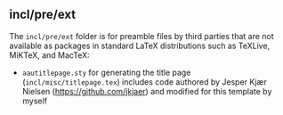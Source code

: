 ## incl/pre/ext

The `incl/pre/ext` folder is for preamble files by third parties that are not available as packages in standard LaTeX distributions such as TeXLive, MiKTeX, and MacTeX:

- `aautitlepage.sty` for generating the title page (`incl/misc/titlepage.tex`) includes code authored by Jesper Kjær Nielsen (<https://github.com/jkjaer>) and modified for this template by myself
